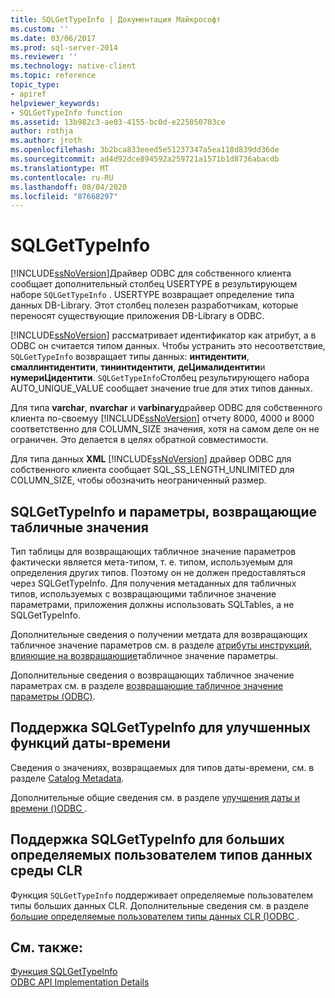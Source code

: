 ```yaml
---
title: SQLGetTypeInfo | Документация Майкрософт
ms.custom: ''
ms.date: 03/06/2017
ms.prod: sql-server-2014
ms.reviewer: ''
ms.technology: native-client
ms.topic: reference
topic_type:
- apiref
helpviewer_keywords:
- SQLGetTypeInfo function
ms.assetid: 13b982c3-ae03-4155-bc0d-e225050703ce
author: rothja
ms.author: jroth
ms.openlocfilehash: 3b2bca833eeed5e51237347a5ea118d839dd36de
ms.sourcegitcommit: ad4d92dce894592a259721a1571b1d8736abacdb
ms.translationtype: MT
ms.contentlocale: ru-RU
ms.lasthandoff: 08/04/2020
ms.locfileid: "87668297"
---
```

# <a name="sqlgettypeinfo"></a>SQLGetTypeInfo
  [!INCLUDE[ssNoVersion](../../includes/ssnoversion-md.md)]Драйвер ODBC для собственного клиента сообщает дополнительный столбец USERTYPE в результирующем наборе `SQLGetTypeInfo` . USERTYPE возвращает определение типа данных DB-Library. Этот столбец полезен разработчикам, которые переносят существующие приложения DB-Library в ODBC.  
  
 [!INCLUDE[ssNoVersion](../../includes/ssnoversion-md.md)] рассматривает идентификатор как атрибут, а в ODBC он считается типом данных. Чтобы устранить это несоответствие, `SQLGetTypeInfo` возвращает типы данных: **интидентити**, **смаллинтидентити**, **тининтидентити**, **деЦималидентити**и **нумериЦидентити**. `SQLGetTypeInfo`Столбец результирующего набора AUTO_UNIQUE_VALUE сообщает значение true для этих типов данных.  
  
 Для типа **varchar**, **nvarchar** и **varbinary**драйвер ODBC для собственного клиента по-своемуу [!INCLUDE[ssNoVersion](../../includes/ssnoversion-md.md)] отчету 8000, 4000 и 8000 соответственно для COLUMN_SIZE значения, хотя на самом деле он не ограничен. Это делается в целях обратной совместимости.  
  
 Для типа данных **XML** [!INCLUDE[ssNoVersion](../../includes/ssnoversion-md.md)] драйвер ODBC для собственного клиента сообщает SQL_SS_LENGTH_UNLIMITED для COLUMN_SIZE, чтобы обозначить неограниченный размер.  
  
## <a name="sqlgettypeinfo-and-table-valued-parameters"></a>SQLGetTypeInfo и параметры, возвращающие табличные значения  
 Тип таблицы для возвращающих табличное значение параметров фактически является мета-типом, т. е. типом, используемым для определения других типов. Поэтому он не должен предоставляться через SQLGetTypeInfo. Для получения метаданных для табличных типов, используемых с возвращающими табличное значение параметрами, приложения должны использовать SQLTables, а не SQLGetTypeInfo.  
  
 Дополнительные сведения о получении метдата для возвращающих табличное значение параметров см. в разделе [атрибуты инструкций, влияющие на возвращающие](../native-client-odbc-table-valued-parameters/statement-attributes-that-affect-table-valued-parameters.md)табличное значение параметры.  
  
 Дополнительные сведения о возвращающих табличное значение параметрах см. в разделе [возвращающие табличное значение параметры &#40;ODBC&#41;](../native-client-odbc-table-valued-parameters/table-valued-parameters-odbc.md).  
  
## <a name="sqlgettypeinfo-support-for-enhanced-date-and-time-features"></a>Поддержка SQLGetTypeInfo для улучшенных функций даты-времени  
 Сведения о значениях, возвращаемых для типов даты-времени, см. в разделе [Catalog Metadata](../native-client-odbc-date-time/metadata-catalog.md).  
  
 Дополнительные общие сведения см. в разделе [улучшения даты и времени &#40;&#41;ODBC ](../native-client-odbc-date-time/date-and-time-improvements-odbc.md).  
  
## <a name="sqlgettypeinfo-support-for-large-clr-udts"></a>Поддержка SQLGetTypeInfo для больших определяемых пользователем типов данных среды CLR  
 Функция `SQLGetTypeInfo` поддерживает определяемые пользователем типы больших данных CLR. Дополнительные сведения см. в разделе [большие определяемые пользователем типы данных CLR &#40;&#41;ODBC ](../native-client/odbc/large-clr-user-defined-types-odbc.md).  
  
## <a name="see-also"></a>См. также:  
 [Функция SQLGetTypeInfo](https://go.microsoft.com/fwlink/?LinkId=59356)   
 [ODBC API Implementation Details](odbc-api-implementation-details.md)  
  
  

